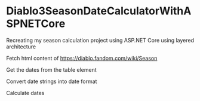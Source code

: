 # Diablo3SeasonDateCalculatorWithASPNETCore
Recreating my season calculation project using ASP.NET Core using layered architecture

Fetch html content of https://diablo.fandom.com/wiki/Season

Get the dates from the table element

Convert date strings into date format

Calculate dates
